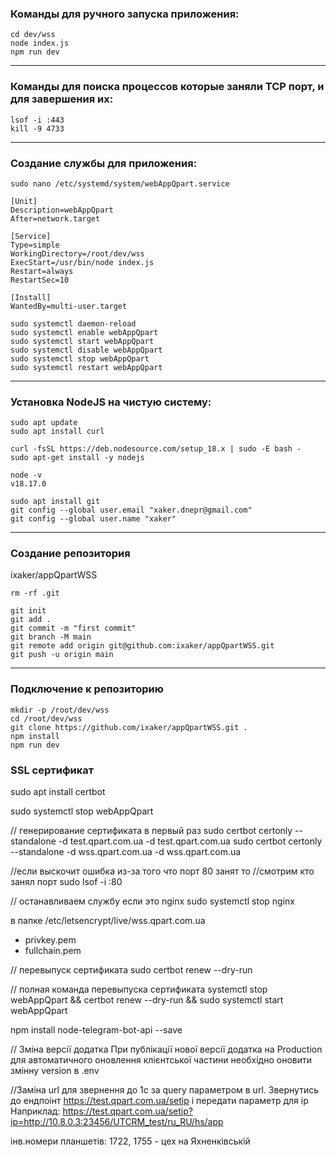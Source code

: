 <h3>Команды для ручного запуска приложения:</h3>

    cd dev/wss
    node index.js
    npm run dev

<hr>

<h3>Команды для поиска процессов которые заняли TCP порт, и для завершения их:</h3>

    lsof -i :443
    kill -9 4733

<hr>

<h3>Создание службы для приложения:</h3>

    sudo nano /etc/systemd/system/webAppQpart.service

    [Unit]
    Description=webAppQpart
    After=network.target

    [Service]
    Type=simple
    WorkingDirectory=/root/dev/wss
    ExecStart=/usr/bin/node index.js
    Restart=always
    RestartSec=10

    [Install]
    WantedBy=multi-user.target

    sudo systemctl daemon-reload
    sudo systemctl enable webAppQpart
    sudo systemctl start webAppQpart
    sudo systemctl disable webAppQpart
    sudo systemctl stop webAppQpart
    sudo systemctl restart webAppQpart

 <hr>

<h3>Установка NodeJS на чистую систему:</h3>

    sudo apt update
    sudo apt install curl

    curl -fsSL https://deb.nodesource.com/setup_18.x | sudo -E bash -
    sudo apt-get install -y nodejs

    node -v
    v18.17.0

    sudo apt install git
    git config --global user.email "xaker.dnepr@gmail.com"
    git config --global user.name "xaker"

 <hr>
 
<h3>Создание репозитория</h3>	ixaker/appQpartWSS

    rm -rf .git

    git init
    git add .
    git commit -m "first commit"
    git branch -M main
    git remote add origin git@github.com:ixaker/appQpartWSS.git
    git push -u origin main

 <hr>
 
<h3>Подключение к репозиторию</h3>

    mkdir -p /root/dev/wss
    cd /root/dev/wss
    git clone https://github.com/ixaker/appQpartWSS.git .
    npm install
    npm run dev

<h3>SSL сертификат</h3>

sudo apt install certbot

sudo systemctl stop webAppQpart

// генерирование сертификата в первый раз
sudo certbot certonly --standalone -d test.qpart.com.ua -d test.qpart.com.ua
sudo certbot certonly --standalone -d wss.qpart.com.ua -d wss.qpart.com.ua

//если выскочит ошибка из-за того что порт 80 занят то
//смотрим кто занял порт
sudo lsof -i :80

// останавливаем службу если это nginx
sudo systemctl stop nginx

в папке /etc/letsencrypt/live/wss.qpart.com.ua

- privkey.pem
- fullchain.pem

// перевыпуск сертификата
sudo certbot renew --dry-run

// полная команда перевыпуска сертификата
systemctl stop webAppQpart && certbot renew --dry-run && sudo systemctl start webAppQpart

npm install node-telegram-bot-api --save

// Зміна версії додатка
При публікації нової версії додатка на Production для автоматичного оновлення клієнтської частини необхідно оновити змінну version в .env

//Заміна url для звернення до 1с за query параметром в url.
Звернутись до ендпоінт https://test.qpart.com.ua/setip
і передати параметр для ip
Наприклад:
https://test.qpart.com.ua/setip?ip=http://10.8.0.3:23456/UTCRM_test/ru_RU/hs/app

інв.номери планшетів:
1722, 1755 - цех на Яхненківській
